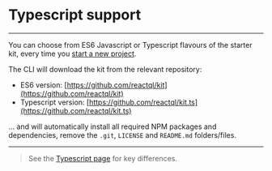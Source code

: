 # Typescript support

---
You can choose from ES6 Javascript or Typescript flavours of the starter kit, every time you [start a new project](project.md).

The CLI will download the kit from the relevant repository:

* ES6 version: [https://github.com/reactql/kit](https://github.com/reactql/kit)
* Typescript version: [https://github.com/reactql/kit.ts](https://github.com/reactql/kit.ts)

... and will automatically install all required NPM packages and dependencies, remove the `.git`, `LICENSE` and `README.md` folders/files.

---
> See the [Typescript page](/writing_code/typescript.md) for key differences.
